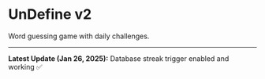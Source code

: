 # UnDefine v2

Word guessing game with daily challenges.

---

**Latest Update (Jan 26, 2025):** Database streak trigger enabled and working ✅
